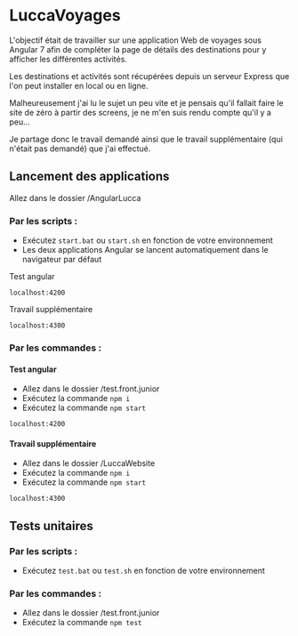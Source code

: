 # LuccaVoyages

L'objectif était de travailler sur une application Web de voyages sous Angular 7 afin de compléter la page de détails des destinations pour y afficher les différentes activités.

Les destinations et activités sont récupérées depuis un serveur Express que l'on peut installer en local ou en ligne.

Malheureusement j'ai lu le sujet un peu vite et je pensais qu'il fallait faire le site de zéro à partir des screens, je ne m'en suis rendu compte qu'il y a peu...

Je partage donc le travail demandé ainsi que le travail supplémentaire (qui n'était pas demandé) que j'ai effectué.

## Lancement des applications

Allez dans le dossier /AngularLucca

### Par les scripts :

* Exécutez `start.bat` ou `start.sh` en fonction de votre environnement
* Les deux applications Angular se lancent automatiquement dans le navigateur par défaut

Test angular
```
localhost:4200
```

Travail supplémentaire
```
localhost:4300
```

### Par les commandes :

#### Test angular

* Allez dans le dossier /test.front.junior
* Exécutez la commande `npm i`
* Exécutez la commande `npm start`
```
localhost:4200
```

#### Travail supplémentaire

* Allez dans le dossier /LuccaWebsite
* Exécutez la commande `npm i`
* Exécutez la commande `npm start`
```
localhost:4300
```

## Tests unitaires

### Par les scripts :

* Exécutez `test.bat` ou `test.sh` en fonction de votre environnement

### Par les commandes :

* Allez dans le dossier /test.front.junior
* Exécutez la commande `npm test`